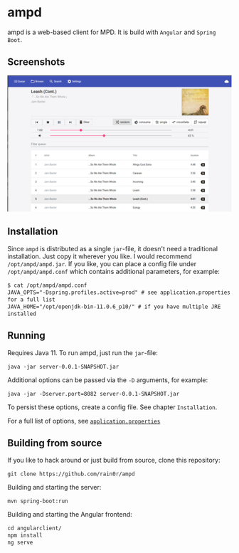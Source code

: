 # ampd

ampd is a web-based client for MPD. It is build with `Angular` and `Spring Boot`.


## Screenshots
![Screenshot of ampd](.github/screenshot.png)


## Installation

Since `ampd` is distributed as a single `jar`-file, it doesn't need a traditional installation. Just copy it wherever you like. I would recommend `/opt/ampd/ampd.jar`. If you like, you can place a config file under `/opt/ampd/ampd.conf` which contains additional parameters, for example:

```
$ cat /opt/ampd/ampd.conf
JAVA_OPTS="-Dspring.profiles.active=prod" # see application.properties for a full list
JAVA_HOME="/opt/openjdk-bin-11.0.6_p10/" # if you have multiple JRE installed
```


## Running

Requires Java 11. To run ampd, just run the `jar`-file:

```
java -jar server-0.0.1-SNAPSHOT.jar
```

Additional options can be passed via the `-D` arguments, for example:

```
java -jar -Dserver.port=8082 server-0.0.1-SNAPSHOT.jar
```

To persist these options, create a config file. See chapter `Installation`.

For a full list of options, see [`application.properties`](src/main/resources/application.properties)


## Building from source

If you like to hack around or just build from source, clone this repository:

```
git clone https://github.com/rain0r/ampd
```

Building and starting the server:

```
mvn spring-boot:run
```

Building and starting the Angular frontend:

```
cd angularclient/
npm install 
ng serve
```

